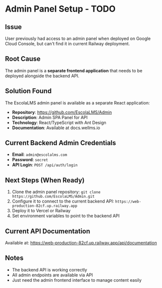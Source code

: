 # Admin Panel Setup - TODO

## Issue
User previously had access to an admin panel when deployed on Google Cloud Console, but can't find it in current Railway deployment.

## Root Cause
The admin panel is a **separate frontend application** that needs to be deployed alongside the backend API.

## Solution Found
The EscolaLMS admin panel is available as a separate React application:

- **Repository**: https://github.com/EscolaLMS/Admin
- **Description**: Admin SPA Panel for API
- **Technology**: React/TypeScript with Ant Design
- **Documentation**: Available at docs.wellms.io

## Current Backend Admin Credentials
- **Email**: `admin@escolalms.com`
- **Password**: `secret`
- **API Login**: `POST /api/auth/login`

## Next Steps (When Ready)
1. Clone the admin panel repository: `git clone https://github.com/EscolaLMS/Admin.git`
2. Configure it to connect to the current backend API: `https://web-production-82cf.up.railway.app`
3. Deploy it to Vercel or Railway
4. Set environment variables to point to the backend API

## Current API Documentation
Available at: https://web-production-82cf.up.railway.app/api/documentation

## Notes
- The backend API is working correctly
- All admin endpoints are available via API
- Just need the admin frontend interface to manage content easily